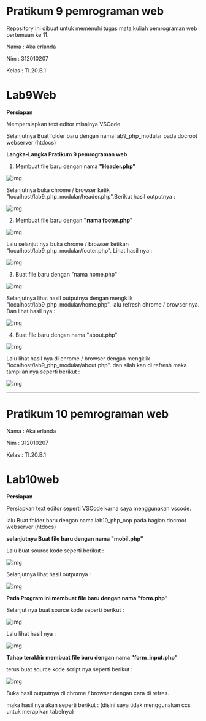 # Pratikum 9 pemrograman web
Repository ini dibuat untuk memenuhi tugas mata kuliah pemrograman web pertemuan ke 11.

Nama    : Aka erlanda

Nim     : 312010207

Kelas   : TI.20.B.1

# Lab9Web

<b>Persiapan</b>

Mempersiapkan text editor misalnya VSCode.

Selanjutnya Buat folder baru dengan nama lab9_php_modular pada docroot webserver
(htdocs)

<b>Langka-Langka Pratikum 9 pemrograman web</b>

1. Membuat file baru dengan nama <b>"Header.php"</b>

![img](gambar/png.1.PNG)

Selanjutnya buka chrome / browser ketik "localhost/lab9_php_modular/header.php".Berikut hasil outputnya :

![img](gambar/png.2.PNG)

2. Membuat file baru dengan <b>"nama footer.php"</b>

![img](gambar/png.3.PNG)

Lalu selanjut nya buka chrome / browser ketikan "localhost/lab9_php_modular/footer.php". Lihat hasil nya :

![img](gambar/png.4.PNG)

3. Buat file baru dengan "nama home.php"

![img](gambar/png.5.PNG)

Selanjutnya lihat hasil outputnya dengan mengklik "localhost/lab9_php_modular/home.php". lalu refresh chrome / browser nya. Dan lihat hasil nya :

![img](gambar/png.6.PNG)

4. Buat file baru dengan nama "about.php"

![img](gambar/png.7.PNG)

Lalu lihat hasil nya di chrome / browser dengan mengklik "localhost/lab9_php_modular/about.php". dan silah kan di refresh maka tampilan nya seperti berikut :

![img](gambar/png.8.PNG)



---------------------------------------------------------------------------------------------------------------------------------------------------------------------------------

# Pratikum 10 pemrograman web 


Nama    : Aka erlanda

Nim     : 312010207

Kelas   : TI.20.B.1

# Lab10web

<b>Persiapan</b>

Persiapkan text editor seperti VSCode karna saya menggunakan vscode.

lalu Buat folder baru dengan nama lab10_php_oop pada bagian docroot webserver (htdocs)

<b>selanjutnya Buat file baru dengan nama "mobil.php"</b>

Lalu buat source kode seperti berikut :

![img](screenshot/png.1.PNG)

Selanjutnya lihat hasil outputnya :

![img](screenshot/png.2.PNG)


<b>Pada Program ini membuat file baru dengan nama "form.php"</b>

Selanjut nya buat source kode seperti berikut :

![img](screenshot/png.3.PNG)

Lalu lihat hasil nya :

![img](screenshot/png.4.PNG)


<b>Tahap terakhir membuat file baru dengan nama "form_input.php"</b>

terus buat source kode script nya seperti berikut :

![img](SCREENSHOT/png.5.PNG)

Buka hasil outputnya di chrome / browser dengan cara di refres.

maka hasil nya akan seperti berikut : (disini saya tidak menggunakan ccs untuk merapikan tabelnya)




